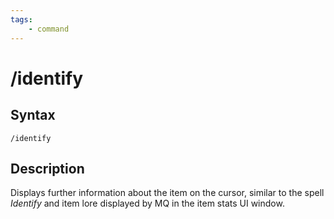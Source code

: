 ```yaml
---
tags:
    - command
---
```

# /identify

## Syntax

```eqcommand
/identify
```

## Description

Displays further information about the item on the cursor, similar to the spell _Identify_ and item lore displayed by MQ in the item stats UI window.

